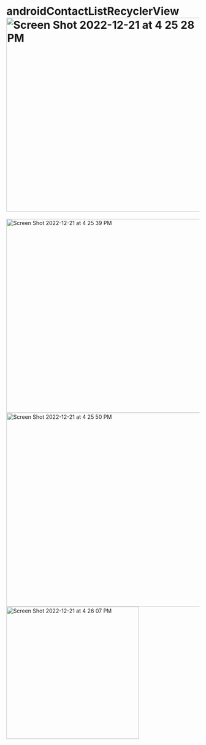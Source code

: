# androidContactListRecyclerView<img width="506" alt="Screen Shot 2022-12-21 at 4 25 28 PM" src="https://user-images.githubusercontent.com/108828714/209005659-301f68a4-92ac-4f01-9ccf-686d5e38cfaf.png">
<img width="506" alt="Screen Shot 2022-12-21 at 4 25 39 PM" src="https://user-images.githubusercontent.com/108828714/209005694-dbde7bb1-43bb-4c48-8e27-3a3ecc018378.png">
<img width="506" alt="Screen Shot 2022-12-21 at 4 25 50 PM" src="https://user-images.githubusercontent.com/108828714/209005699-59806d37-e3c6-45db-b35f-23fe78dcd353.png">
<img width="345" alt="Screen Shot 2022-12-21 at 4 26 07 PM" src="https://user-images.githubusercontent.com/108828714/209005705-c3ff634d-cb1c-45bf-a06b-6f479c5b5c3a.png">
